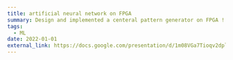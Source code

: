 ```yaml
---
title: artificial neural network on FPGA
summary: Design and implemented a centeral pattern generator on FPGA !  
tags:
  - ML
date: 2022-01-01
external_link: https://docs.google.com/presentation/d/1m08VGa7Tioqv2dpln4qVFQuwnf3xWs8u9s4C2LynBaM/present?slide=id.p
---
```

